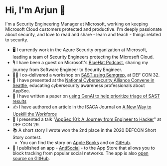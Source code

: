 # Hi, I'm Arjun 👋

I'm a Security Engineering Manager at Microsoft, working on keeping Microsoft Cloud customers protected and productive. I'm deeply passionate about security, and love to read and share - learn and teach - things related to security.

- 🖥️ I currently work in the Azure Security organization at Microsoft, leading a team of Security Engineers protecting the Microsoft Cloud.
- 🎙️ I have been a guest on Microsoft's [BlueHat Podcast](https://podcasts.apple.com/us/podcast/the-bluehat-podcast/id1688087915?i=1000674973320), sharing my journey from Software Engineer to Security Engineer.
- 👨‍🏫 I co-delivered a workshop on [SAST using Semgrep](https://defcon.org/html/defcon-32/dc-32-workshops.html#54210), at DEF CON 32.
- 🎤 I have presented at the [National Cybersecurity Alliance Convene in Seattle](https://staysafeonline.org/programs/events/convene-seattle-2024/), educating cybersecurity awareness professionals about AppSec.
- 🤖 I have written a paper on [using GenAI to help prioritize triage of SAST results](https://github.com/247arjun/ai-secure-code-review/blob/main/Automated%20Secure%20Code%20Review%20at%20Scale%20Using%20Static%20Analysis%20and%20Generative%20AI.md)
- ✍️ I have authored an article in the ISACA Journal on [A New Way to Upskill the Workforce](https://www.isaca.org/resources/isaca-journal/issues/2023/volume-6/learning-while-earning-a-new-way-to-upskill-the-workforce)
- 🎤 I presented a talk "[AppSec 101: A Journey from Engineer to Hacker](https://youtu.be/7jiUt_TqfG4)" at DEF CON 29.
- 📚 A short story I wrote won the 2nd place in the 2020 DEFCON Short Story contest.
  - You can find the story on [Apple Books](https://books.apple.com/us/book/plug-and-play/id1521590505) and on [GitHub](https://gist.github.com/504f8100bcd01bf2b998c674a390f6f0).
- 📱 I published an app - [AntiSocial](https://apps.apple.com/us/app/anti-social/id1516200820) - to the App Store that allows you to block tracking from popular social networks. The app is also [open source on GitHub](https://github.com/247arjun/AntiSocialApp).


<!--
**247arjun/247arjun** is a ✨ _special_ ✨ repository because its `README.md` (this file) appears on your GitHub profile.

Here are some ideas to get you started:

- 🔭 I’m currently working on ...
- 🌱 I’m currently learning ...
- 👯 I’m looking to collaborate on ...
- 🤔 I’m looking for help with ...
- 💬 Ask me about ...
- 📫 How to reach me: ...
- 😄 Pronouns: ...
- ⚡ Fun fact: ...
-->
